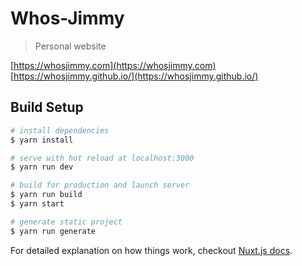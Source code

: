 # Whos-Jimmy

> Personal website

[https://whosjimmy.com](https://whosjimmy.com)
[https://whosjimmy.github.io/](https://whosjimmy.github.io/)
## Build Setup

``` bash
# install dependencies
$ yarn install

# serve with hot reload at localhost:3000
$ yarn run dev

# build for production and launch server
$ yarn run build
$ yarn start

# generate static project
$ yarn run generate
```

For detailed explanation on how things work, checkout [Nuxt.js docs](https://nuxtjs.org).
